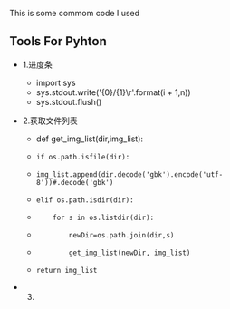 This is some commom code I used

Tools For Pyhton
-----------
* 1.进度条
  * import sys
  * sys.stdout.write('{0}/{1}\r'.format(i + 1,n))
  * sys.stdout.flush()
  
* 2.获取文件列表
  * def get_img_list(dir,img_list):
  *     if os.path.isfile(dir):
  *     img_list.append(dir.decode('gbk').encode('utf-8'))#.decode('gbk')
  *     elif os.path.isdir(dir):  
  *         for s in os.listdir(dir):
  *             newDir=os.path.join(dir,s)
  *             get_img_list(newDir, img_list)  
  *     return img_list
      
* 3.
